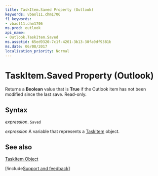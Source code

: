 ```yaml
---
title: TaskItem.Saved Property (Outlook)
keywords: vbaol11.chm1706
f1_keywords:
- vbaol11.chm1706
ms.prod: outlook
api_name:
- Outlook.TaskItem.Saved
ms.assetid: 65ed9320-7c1f-4201-3b13-30fa0df9381b
ms.date: 06/08/2017
localization_priority: Normal
---
```



# TaskItem.Saved Property (Outlook)

Returns a  **Boolean** value that is **True** if the Outlook item has not been modified since the last save. Read-only.


## Syntax

_expression_. `Saved`

_expression_ A variable that represents a [TaskItem](./Outlook.TaskItem.md) object.


## See also


[TaskItem Object](Outlook.TaskItem.md)

[!include[Support and feedback](~/includes/feedback-boilerplate.md)]